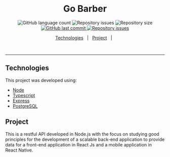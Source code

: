 <h1 align="center">
  Go Barber
</h1>


<p align="center">

  <img alt="GitHub language count" src="https://img.shields.io/github/languages/count/recofka/goBarber-backend?style=flat-square">

  <img alt="Repository issues" src="https://img.shields.io/github/languages/top/recofka/goBarber-backend?style=flat-square">

  <img alt="Repository size" src="https://img.shields.io/github/repo-size/recofka/goBarber-backend?style=flat-square">

  <a href="https://github.com/recofka/waste-point-web/commits/master">
    <img alt="GitHub last commit" src="https://img.shields.io/github/last-commit/recofka/goBarber-backend?style=flat-square">
  </a>

  <a href="https://github.com/recofka/waste-point-web/issues">
    <img alt="Repository issues" src="https://img.shields.io/github/issues/recofka/goBarber-backend?style=flat-square">
  </a>

</p>

<p align="center">
  <a href="#technologies">Technologies</a>&nbsp;&nbsp;&nbsp;|&nbsp;&nbsp;
  <a href="#project">Project</a>&nbsp;&nbsp;&nbsp;|&nbsp;&nbsp;
</p>

<br>


---

##  Technologies

This project was developed using:

- [Node](https://nodejs.org/en/)
- [Typescript](https://www.typescriptlang.org/)
- [Express](https://expressjs.com/)
- [PostgreSQL](https://www.postgresql.org/)




##  Project
This is a restful API developed in Node.js with the focus on studying good principles for the development of a scalable back-end application to provide data for a front-end application in React Js and a mobile application in React Native.






